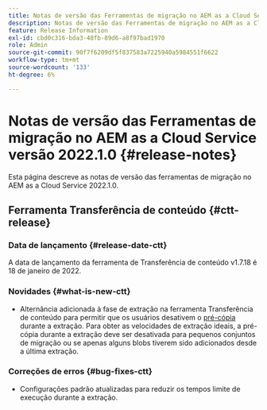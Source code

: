 ```yaml
---
title: Notas de versão das Ferramentas de migração no AEM as a Cloud Service versão 2022.1.0
description: Notas de versão das Ferramentas de migração no AEM as a Cloud Service versão 2022.1.0
feature: Release Information
exl-id: cbd0c316-bda3-48fb-89d6-a8f97bad1970
role: Admin
source-git-commit: 90f7f6209df5f837583a7225940a5984551f6622
workflow-type: tm+mt
source-wordcount: '133'
ht-degree: 6%

---
```


# Notas de versão das Ferramentas de migração no AEM as a Cloud Service versão 2022.1.0 {#release-notes}

Esta página descreve as notas de versão das ferramentas de migração no AEM as a Cloud Service 2022.1.0.

## Ferramenta Transferência de conteúdo {#ctt-release}

### Data de lançamento {#release-date-ctt}

A data de lançamento da ferramenta de Transferência de conteúdo v1.7.18 é 18 de janeiro de 2022.

### Novidades {#what-is-new-ctt}

* Alternância adicionada à fase de extração na ferramenta Transferência de conteúdo para permitir que os usuários desativem o [pré-cópia](https://experienceleague.adobe.com/docs/experience-manager-cloud-service/moving/cloud-migration/content-transfer-tool/handling-large-content-repositories.html) durante a extração. Para obter as velocidades de extração ideais, a pré-cópia durante a extração deve ser desativada para pequenos conjuntos de migração ou se apenas alguns blobs tiverem sido adicionados desde a última extração.

### Correções de erros {#bug-fixes-ctt}

* Configurações padrão atualizadas para reduzir os tempos limite de execução durante a extração.
